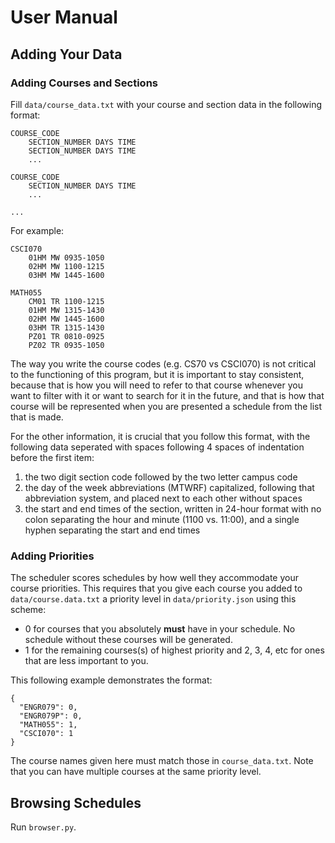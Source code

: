 # User Manual

## Adding Your Data

### Adding Courses and Sections

Fill `data/course_data.txt` with your course and section data in the following format:

```
COURSE_CODE
    SECTION_NUMBER DAYS TIME
    SECTION_NUMBER DAYS TIME
    ...

COURSE_CODE
    SECTION_NUMBER DAYS TIME
    ...

...

```

For example:
```
CSCI070
    01HM MW 0935-1050
    02HM MW 1100-1215
    03HM MW 1445-1600

MATH055
    CM01 TR 1100-1215
    01HM MW 1315-1430
    02HM MW 1445-1600
    03HM TR 1315-1430
    PZ01 TR 0810-0925
    PZ02 TR 0935-1050
```

The way you write the course codes (e.g. CS70 vs CSCI070) is not
critical to the functioning of this program, but it is important to stay
consistent, because that is how you will need to refer to that course whenever
you want to filter with it or want to search for it in the future, and that
is how that course will be represented when you are presented a schedule from
the list that is made.

For the other information, it is crucial that you follow this format, with the
following data seperated with spaces following 4 spaces of indentation before
the first item:
1. the two digit section code followed by the two letter campus code
2. the day of the week abbreviations (MTWRF) capitalized, following that
abbreviation system, and placed next to each other without spaces
3. the start and end times of the section, written in 24-hour format with no
colon separating the hour and minute (1100 vs. 11:00), and a single hyphen
separating the start and end times

### Adding Priorities

The scheduler scores schedules by how well they accommodate your course
priorities. This requires that you give each course you added to
`data/course.data.txt` a priority level in `data/priority.json` using this
scheme:
* 0 for courses that you absolutely **must** have in your schedule. No
schedule without these courses will be generated.
* 1 for the remaining courses(s) of highest priority and 2, 3, 4, etc for ones
that are less important to you.

This following example demonstrates the format:

```
{
  "ENGR079": 0,
  "ENGR079P": 0,
  "MATH055": 1,
  "CSCI070": 1
}
```

The course names given here must match those in `course_data.txt`.
Note that you can have multiple courses at the same priority level.


## Browsing Schedules

Run `browser.py`.